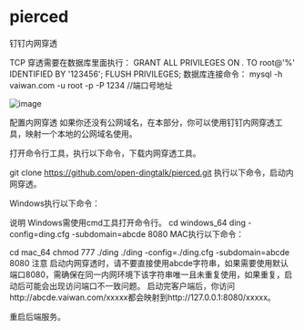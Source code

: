 # pierced
钉钉内网穿透

TCP 穿透需要在数据库里面执行：
GRANT ALL PRIVILEGES ON *.* TO root@'%' IDENTIFIED BY '123456';
FLUSH PRIVILEGES;
数据库连接命令：
mysql -h vaiwan.com -u root -p -P 1234 //端口号地址



![image](https://user-images.githubusercontent.com/85866843/123894777-571dfb00-d991-11eb-8b2f-406bb764ec2b.png)

配置内网穿透
如果你还没有公网域名，在本部分，你可以使用钉钉内网穿透工具，映射一个本地的公网域名使用。

打开命令行工具，执行以下命令，下载内网穿透工具。

git clone https://github.com/open-dingtalk/pierced.git
执行以下命令，启动内网穿透。

Windows执行以下命令：

说明 Windows需使用cmd工具打开命令行。
cd windows_64
ding -config=ding.cfg -subdomain=abcde 8080
MAC执行以下命令：

cd mac_64
chmod 777 ./ding
./ding -config=./ding.cfg -subdomain=abcde 8080
注意 启动内网穿透时，请不要直接使用abcde字符串，如果需要使用默认端口8080，需确保在同一内网环境下该字符串唯一且未重复使用，如果重复，启动后可能会出现访问端口不一致问题。
启动完客户端后，你访问http://abcde.vaiwan.com/xxxxx都会映射到http://127.0.0.1:8080/xxxxx。

重启后端服务。
